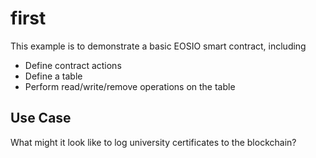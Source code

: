 # first

This example is to demonstrate a basic EOSIO smart contract, including

- Define contract actions
- Define a table
- Perform read/write/remove operations on the table

## Use Case
What might it look like to log university certificates to the blockchain?